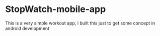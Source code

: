 # StopWatch-mobile-app

This is a very simple workout app, i built this just to get some concept in android development
